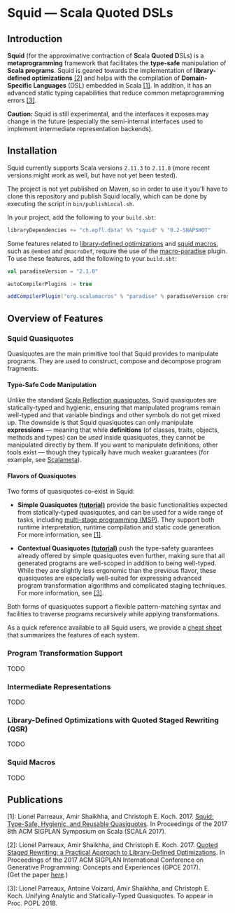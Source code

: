 # **Squid** ― Scala Quoted DSLs



## Introduction

**Squid** (for the approximative contraction of **Sc**ala **Qu**ot**ed** **D**SLs)
is a **metaprogramming** framework 
that facilitates the **type-safe** manipulation of **Scala programs**.
Squid is geared towards
the implementation of **library-defined optimizations** [[2]](#gpce17) and 
helps with the compilation of **Domain-Specific Languages** (DSL) embedded in Scala [[1]](#scala17).
In addition, it has an advanced static typing capabilities that reduce common metaprogramming errors [[3]](#popl18).

<!-- TODO: give concrete application examples to pique curiosity/generate interest -->

**Caution:** Squid is still experimental, and the interfaces it exposes may change in the future (especially the semi-internal interfaces used to implement intermediate representation backends).


## Installation

Squid currently supports Scala versions `2.11.3` to `2.11.8` 
(more recent versions might work as well, but have not yet been tested).

The project is not yet published on Maven, 
so in order to use it you'll have to clone this repository
and publish Squid locally,
which can be done by executing the script in `bin/publishLocal.sh`.

In your project, add the following to your `build.sbt`:

```scala
libraryDependencies += "ch.epfl.data" %% "squid" % "0.2-SNAPSHOT"
```

Some features related to [library-defined optimizations](#qsr) and [squid macros](#smacros), 
such as `@embed` and `@macroDef`, 
require the use of the [macro-paradise](https://docs.scala-lang.org/overviews/macros/paradise.html)  plugin.
To use these features, add the following to your `build.sbt`:

```scala
val paradiseVersion = "2.1.0"

autoCompilerPlugins := true

addCompilerPlugin("org.scalamacros" % "paradise" % paradiseVersion cross CrossVersion.full)
```


## Overview of Features


### Squid Quasiquotes

Quasiquotes are the main primitive tool that Squid provides to manipulate programs.
They are used to construct, compose and decompose program fragments.

#### Type-Safe Code Manipulation

Unlike the standard [Scala Reflection quasiquotes](https://docs.scala-lang.org/overviews/quasiquotes/intro.html),
Squid quasiquotes are statically-typed and hygienic, 
ensuring that manipulated programs remain well-typed 
and that variable bindings and other symbols do not get mixed up.
The downside is that Squid quasiquotes can only manipulate **expressions**
–– meaning that while **definitions** (of classes, traits, objects, methods and types) can be _used_ inside quasiquotes,
they cannot be manipulated directly by them.
If you want to manipulate definitions, other tools exist –– though they typically have much weaker guarantees (for example, see [Scalameta](http://scalameta.org/)).



#### Flavors of Quasiquotes

Two forms of quasiquotes co-exist in Squid:

 * **Simple Quasiquotes [(tutorial)](/doc/tuto/Quasiquotes.md)** provide the basic functionalities expected from statically-typed quasiquotes,
   and can be used for a wide range of tasks, including [multi-stage programming (MSP)](https://en.wikipedia.org/wiki/Multi-stage_programming).
   They support both runtime interpretation, runtime compilation and static code generation.
   For more information, see [[1]](#scala17).

 * **Contextual Quasiquotes [(tutorial)](/doc/tuto/ContextualQuasiquotes.md)** 
   push the type-safety guarantees already offered by simple quasiquotes even further,
   making sure that all generated programs are well-scoped in addition to being well-typed.
   While they are slightly less ergonomic than the previous flavor, 
   these quasiquotes are especially well-suited for expressing advanced program transformation algorithms and complicated staging techniques.
   For more information, see [[3]](#popl18).

Both forms of quasiquotes support a flexible pattern-matching syntax 
and facilities to traverse programs recursively while applying transformations.

As a quick reference available to all Squid users, 
we provide a [cheat sheet](doc/reference/Quasiquotes.md) that summarizes the features of each system.



<a name="transformers"/>

### Program Transformation Support

TODO



<a name="irs"/>

### Intermediate Representations

TODO



<a name="qsr"/>

### Library-Defined Optimizations with Quoted Staged Rewriting (QSR)

TODO



<a name="smacros"/>

### Squid Macros

TODO













## Publications

<a name="scala17">[1]</a>: 
Lionel Parreaux, Amir Shaikhha, and Christoph E. Koch. 2017.
[Squid: Type-Safe, Hygienic, and Reusable Quasiquotes](https://conf.researchr.org/event/scala-2017/scala-2017-papers-squid-type-safe-hygienic-and-reusable-quasiquotes). In Proceedings of the 2017 8th ACM SIGPLAN Symposium on Scala (SCALA 2017). 
<!-- https://doi.org/10.1145/3136000.3136005 -->

<a name="gpce17">[2]</a>: 
Lionel Parreaux, Amir Shaikhha, and Christoph E. Koch. 2017.
[Quoted Staged Rewriting: a Practical Approach to Library-Defined Optimizations](https://conf.researchr.org/event/gpce-2017/gpce-2017-gpce-2017-staged-rewriting-a-practical-approach-to-library-defined-optimization).
In Proceedings of the 2017 ACM SIGPLAN International Conference on Generative Programming: Concepts and Experiences (GPCE 2017).  
(Get the paper [here](https://infoscience.epfl.ch/record/231076).)

<a name="popl18">[3]</a>:
Lionel Parreaux, Antoine Voizard, Amir Shaikhha, and Christoph E. Koch.
Unifying Analytic and Statically-Typed Quasiquotes. To appear in Proc. POPL 2018.


